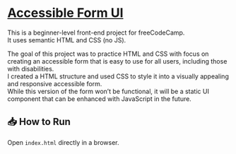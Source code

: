 # [Accessible Form UI](https://roadmap.sh/projects/accessible-form-ui)

This is a beginner-level front-end project for freeCodeCamp.  
It uses semantic HTML and CSS (no JS).

The goal of this project was to practice HTML and CSS with focus on creating an accessible form that is easy to use for all users, including those with disabilities.  
I created a HTML structure and used CSS to style it into a visually appealing and responsive accessible form.  
While this version of the form won’t be functional, it will be a static UI component that can be enhanced with JavaScript in the future.  

## 📥 How to Run
Open `index.html` directly in a browser.
